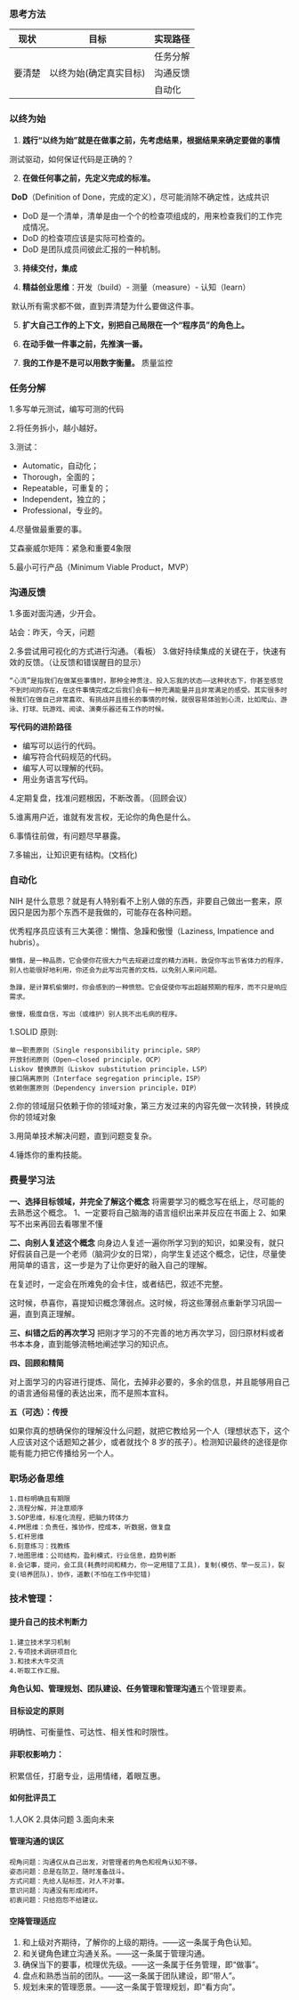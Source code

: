 

### 思考方法

| 现状   | 目标                   | 实现路径 |
| ------ | ---------------------- | -------- |
|        |                        | 任务分解 |
| 要清楚 | 以终为始(确定真实目标) | 沟通反馈 |
|        |                        | 自动化   |

### 以终为始

1. **践行“以终为始”就是在做事之前，先考虑结果，根据结果来确定要做的事情**

测试驱动，如何保证代码是正确的？

2. **在做任何事之前，先定义完成的标准。**

​    **DoD**（Definition of Done，完成的定义），尽可能消除不确定性，达成共识

- DoD 是一个清单，清单是由一个个的检查项组成的，用来检查我们的工作完成情况。
- DoD 的检查项应该是实际可检查的。
- DoD 是团队成员间彼此汇报的一种机制。

3. **持续交付，集成**

4. **精益创业思维**：开发（build）- 测量（measure）- 认知（learn）

​      默认所有需求都不做，直到弄清楚为什么要做这件事。

5. **扩大自己工作的上下文，别把自己局限在一个“程序员”的角色上。**

6. **在动手做一件事之前，先推演一番。**

7. **我的工作是不是可以用数字衡量。** 质量监控

### 任务分解

1.多写单元测试，编写可测的代码

2.将任务拆小，越小越好。

3.测试：

- Automatic，自动化；
- Thorough，全面的；
- Repeatable，可重复的；
- Independent，独立的；
- Professional，专业的。

4.尽量做最重要的事。

  艾森豪威尔矩阵：紧急和重要4象限

5.最小可行产品（Minimum Viable Product，MVP）

### 沟通反馈

1.多面对面沟通，少开会。

  站会：昨天，今天，问题

2.多尝试用可视化的方式进行沟通。（看板）
3.做好持续集成的关键在于，快速有效的反馈。（让反馈和错误醒目的显示）

```
“心流”是指我们在做某些事情时，那种全神贯注、投入忘我的状态——这种状态下，你甚至感觉不到时间的存在，在这件事情完成之后我们会有一种充满能量并且非常满足的感受。其实很多时候我们在做自己非常喜欢、有挑战并且擅长的事情的时候，就很容易体验到心流，比如爬山、游泳、打球、玩游戏、阅读、演奏乐器还有工作的时候。
```

   **写代码的进阶路径**

- 编写可以运行的代码。
- 编写符合代码规范的代码。
- 编写人可以理解的代码。
- 用业务语言写代码。

4.定期复盘，找准问题根因，不断改善。（回顾会议）

5.谁离用户近，谁就有发言权，无论你的角色是什么。

6.事情往前做，有问题尽早暴露。

7.多输出，让知识更有结构。(文档化)

### 自动化

NIH 是什么意思？就是有人特别看不上别人做的东西，非要自己做出一套来，原因只是因为那个东西不是我做的，可能存在各种问题。

优秀程序员应该有三大美德：懒惰、急躁和傲慢（Laziness, Impatience and hubris）。

```
懒惰，是一种品质，它会使你花很大力气去规避过度的精力消耗，敦促你写出节省体力的程序，别人也能很好地利用，你还会为此写出完善的文档，以免别人来问问题。

急躁，是计算机偷懒时，你会感到的一种愤怒。它会促使你写出超越预期的程序，而不只是响应需求。

傲慢，极度自信，写出（或维护）别人挑不出毛病的程序。
```

1.SOLID 原则:

```
单一职责原则（Single responsibility principle，SRP）
开放封闭原则（Open–closed principle，OCP）
Liskov 替换原则（Liskov substitution principle，LSP）
接口隔离原则（Interface segregation principle，ISP）
依赖倒置原则（Dependency inversion principle，DIP）
```

2.你的领域层只依赖于你的领域对象，第三方发过来的内容先做一次转换，转换成你的领域对象

3.用简单技术解决问题，直到问题变复杂。

4.锤炼你的重构技能。



### 费曼学习法

**一、选择目标领域，并完全了解这个概念**
将需要学习的概念写在纸上，尽可能的去熟悉这个概念。
1、一定要将自己脑海的语言组织出来并反应在书面上
2、如果写不出来再回去看哪里不懂


**二、向别人复述这个概念**
向身边人复述一遍你所学习到的知识，如果没有，就只好假装自己是一个老师（脑洞少女的日常），向学生复述这个概念，记住，尽量使用简单的语言，这一步是为了让你更好的融入自己的理解。

在复述时，一定会在所难免的会卡住，或者结巴，叙述不完整。

这时候，恭喜你，喜提知识概念薄弱点。这时候，将这些薄弱点重新学习巩固一遍，直到真正理解。


**三、纠错之后的再次学习**
把刚才学习的不完善的地方再次学习，回归原材料或者书本本身，直到能够流畅地阐述学习的知识点。



**四、回顾和精简**

对上面学习的内容进行提炼、简化，去掉非必要的，多余的信息，并且能够用自己的语言通俗易懂的表达出来，而不是照本宣科。

**五（可选）：传授**

如果你真的想确保你的理解没什么问题，就把它教给另一个人（理想状态下，这个人应该对这个话题知之甚少，或者就找个 8 岁的孩子）。检测知识最终的途径是你能有能力把它传播给另一个人。



### 职场必备思维

```
1.目标明确且有期限
2.流程分解，并注意顺序
3.SOP思维，标准化流程，把脑力转体力
4.PM思维：负责任，推协作，控成本，听数据，做复盘
5.杠杆思维
6.刻意练习：找教练
7.地图思维：公司结构，盈利模式，行业信息，趋势判断
8.会记事，提问，会工具(耗费时间和精力，你一定用错了工具)，复制(模仿、举一反三)，裂变(培养团队)，协作，道歉(不怕在工作中犯错)
```

### 技术管理：

#### 提升自己的技术判断力

```
1.建立技术学习机制
2.专项技术调研项目化
3.和技术大牛交流
4.听取工作汇报。
```

**角色认知、管理规划、团队建设、任务管理和管理沟通**五个管理要素。

#### 目标设定的原则

明确性、可衡量性、可达性、相关性和时限性。

#### 非职权影响力：

积累信任，打磨专业，运用情绪，着眼互惠。

#### 如何批评员工

1.人OK  2.具体问题  3.面向未来

#### 管理沟通的误区

```
视角问题：沟通仅从自己出发，对管理者的角色和视角认知不够。
姿态问题：总是在防卫，随时准备战斗。
方式问题：先给人贴标签，对人不对事。
意识问题：沟通没有形成闭环。
初衷问题：只给抱怨不给建议。
```

#### 空降管理适应

1. 和上级对齐期待，了解你的上级的期待。——这一条属于角色认知。
2. 和关键角色建立沟通关系。——这一条属于管理沟通。
3. 确保当下的要事，梳理优先级。——这一条属于任务管理，即“做事”。
4. 盘点和熟悉当前的团队。——这一条属于团队建设，即“带人”。
5. 规划未来的管理愿景。——这一条属于管理规划，即“看方向”。



